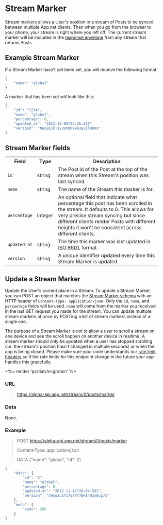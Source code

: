 # Stream Marker

Stream markers allows a User's position in a stream of Posts to be synced between multiple App.net clients. Then when you go from the browser to your phone, your stream is right where you left off. The current stream marker will be included in the [response envelope](../responses.md#response-envelopes) from any stream that returns Posts.

## Example Stream Marker

If a Stream Marker hasn't yet been set, you will receive the following format:

~~~ js
{
    "name": "global"
}
~~~

A marker that has been set will look like this:

~~~ js
{
    "id": "1234",
    "name": "global",
    "percentage": 0,
    "updated_at": "2012-11-09T23:35:38Z",
    "version": "NWoZK3kTsExUV00Ywo1G5jlUKKs"
}
~~~

## Stream Marker fields

<table>
    <tr>
        <th>Field</th>
        <th>Type</th>
        <th>Description</th>
    </tr>
    <tr>
        <td><code>id</code></td>
        <td>string</td>
        <td>The Post id of the Post at the top of the stream when this Stream's position was last synced.</td>
    </tr>
    <tr>
        <td><code>name</code></td>
        <td>string</td>
        <td>The name of the Stream this marker is for.</td>
    </tr>
    <tr>
        <td><code>percentage</code></td>
        <td>integer</td>
        <td>An optional field that indicate what percentage this post has been scrolled in the stream. It defaults to 0. This allows for very precise stream syncing but since different clients render Posts with different heights it won't be consistent across different clients.</td>
    </tr>
    <tr>
        <td><code>updated_at</code></td>
        <td>string</td>
        <td>The time this marker was last updated in <a href='http://en.wikipedia.org/wiki/ISO_8601'>ISO 8601</a> format.</td>
    </tr>
    <tr>
        <td><code>version</code></td>
        <td>string</td>
        <td>A unique identifier updated every time this Stream Marker is updated.</td>
    </tr>
</table>

## Update a Stream Marker

Update the User's current place in a Stream. To update a Stream Marker, you can POST an object that matches the [Stream Marker schema](../objects/stream_marker.md) with an HTTP header of ```Content-Type: application/json```. Only the ```id```, ```name```, and ```percentage``` fields will be used. ```name``` will come from the marker you received in the last GET request you made for the stream. You can update multiple stream markers at once by POSTing a list of stream markers instead of a single one.

The purpose of a Stream Marker is _not_ to allow a user to scroll a stream on one device and see the scroll happen on another device in realtime. A stream marker should only be updated when a user has stopped scrolling (i.e. the stream's position hasn't changed in multiple seconds) or when the app is being closed. Please make sure your code understands our [rate limit headers](../authentication/limits.md#response-headers) so if the rate limits for this endpoint change in the future your app handles this gracefully.

<%= render 'partials/migration' %>

### URL
> https://alpha-api.app.net/stream/0/posts/marker

### Data

None.

### Example

> POST https://alpha-api.app.net/stream/0/posts/marker
>
> Content-Type: application/json
> 
> DATA {"name": "global", "id": 2}

~~~js
{
    "data": {
        "id": "2",
        "name": "global",
        "percentage": 0,
        "updated_at": "2012-11-12T20:04:58Z",
        "version": "d95o2uzYI7q7tY7bHI4U1xBug7s"
    },
    "meta": {
        "code": 200
    }
}
~~~